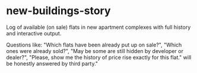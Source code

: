 new-buildings-story
===================

Log of available (on sale) flats in new apartment complexes with full history and interactive output.

Questions like: "Which flats have been already put up on sale?", "Which ones were already sold?", "May be some are still hidden by developer or dealer?", "Please, show me the history of price rise exactly for this flat." will be honestly answered by third party."